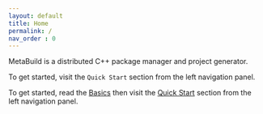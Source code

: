 ```yaml
---
layout: default
title: Home
permalink: /
nav_order : 0
---
```


MetaBuild is a distributed C++ package manager and project generator.

To get started, visit the `Quick Start` section from the left navigation panel.

To get started, read the [Basics](/mb/docs/basics) then visit the [Quick Start](/mb/docs/quick_start) section from the left navigation panel.